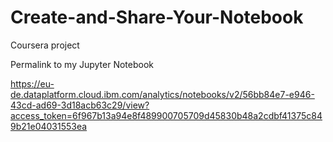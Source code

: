 # Create-and-Share-Your-Notebook
Coursera project

Permalink to my Jupyter Notebook 

https://eu-de.dataplatform.cloud.ibm.com/analytics/notebooks/v2/56bb84e7-e946-43cd-ad69-3d18acb63c29/view?access_token=6f967b13a94e8f489900705709d45830b48a2cdbf41375c849b21e04031553ea
